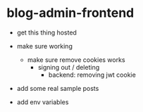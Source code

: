 # blog-admin-frontend

- get this thing hosted
- make sure working
  - make sure remove cookies works
    - signing out / deleting
      - backend: removing jwt cookie
- add some real sample posts

- add env variables

